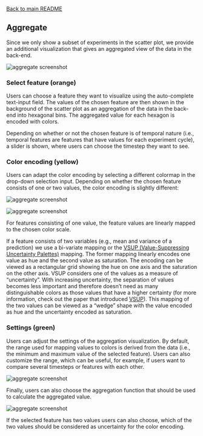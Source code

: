 [Back to main README](../../README.md#tab-documentation)

[//]: # (document start)

## Aggregate
Since we only show a subset of experiments in the scatter plot, we provide an additional visualization that gives an aggregated view of the data in the back-end. 

![aggregate screenshot](https://user-images.githubusercontent.com/45741696/227915323-e7c7a913-3ace-4f1a-b539-2e3aaed27479.PNG)



### Select feature (orange)
Users can choose a feature they want to visualize using the auto-complete text-input field. The values of the chosen feature are then shown in the background of the scatter plot as an aggregation of the data in the back-end into hexagonal bins. The aggregated value for each hexagon is encoded with colors.

Depending on whether or not the chosen feature is of temporal nature (i.e., temporal features are features that have values for each experiment cycle), a slider is shown, where users can choose the timestep they want to see. 

### Color encoding (yellow)
Users can adapt the color encoding by selecting a different colormap in the drop-down selection input.
Depending on whether the chosen feature consists of one or two values, the color encoding is slightly different:

![aggregate screenshot](https://user-images.githubusercontent.com/45741696/227915961-06f467d8-8ae6-4d00-b0be-62afae0e23b5.PNG)

![aggregate screenshot](https://user-images.githubusercontent.com/45741696/227916038-0a0db7bc-4f2d-47a9-aae8-0c46666ccb10.gif)


		
For features consisting of one value, the feature values are linearly mapped to the chosen color scale. 

If a feature consists of two variables (e.g., mean and variance of a prediction) we use a bi-variate mapping or the [VSUP (Value-Suppressing Uncertainty Palettes)](http://idl.cs.washington.edu/papers/uncertainty-palettes/) mapping. The former mapping linearly encodes one value as hue and the second value as saturation. The encoding can be viewed as a rectangular grid showing the hue on one axis and the saturation on the other axis. VSUP considers one of the values as a measure of “uncertainty”. With increasing uncertainty, the separation of values becomes less important and therefore doesn’t need as many distinguishable colors as those values that have a higher certainty (for more information, check out the paper that introduced [VSUP](http://idl.cs.washington.edu/papers/uncertainty-palettes/)). This mapping of the two values can be viewed as a “wedge” shape with the value encoded as hue and the uncertainty encoded as saturation.

### Settings (green)
Users can adjust the settings of the aggregation visualization. By default, the range used for mapping values to colors is derived from the data (i.e., the minimum and maximum value of the selected feature). Users can also customize the range, which can be useful, for example, if users want to compare several timesteps or features with each other.

![aggregate screenshot](https://user-images.githubusercontent.com/45741696/227916404-017014c4-2e2a-4e51-8647-682092211da8.PNG)

Finally, users can also choose the aggregation function that should be used to calculate the aggregated value. 

![aggregate screenshot](https://user-images.githubusercontent.com/45741696/227916514-9e2dac6c-6de2-4f01-8b96-1ba338113c0b.PNG)

If the selected feature has two values users can also choose, which of the two values should be considered as uncertainty for the color encoding. 

